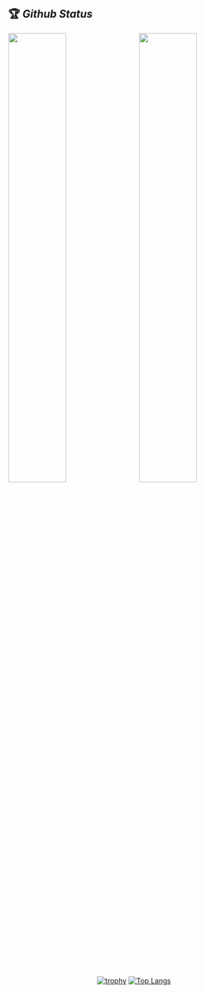 ## 🏆 *Github Status*

<img  src="https://github-readme-stats.vercel.app/api?username=rohanakut&show_icons=true&hide_border=true&theme=dark" width="48%" align="right" >
<img  src="https://github-readme-streak-stats.herokuapp.com/?user=rohanakut&theme=dark" width="48%" >

<br>

<div align="center">
  
[![trophy](https://github-profile-trophy.vercel.app/?username=rohanakut&rank=S,AAA,AA,A&theme=juicyfresh&margin-w=15)](https://github.com/ryo-ma/github-profile-trophy)
[![Top Langs](https://github-readme-stats.vercel.app/api/top-langs/?username=rohanakut&size_weight=0.5&count_weight=0.5&layout=compact)](https://github.com/anuraghazra/github-readme-stats)

<!-- ![visitors](https://visitor-badge.laobi.icu/badge?page_id=rohanakut.rohanakut) -->
</div>
